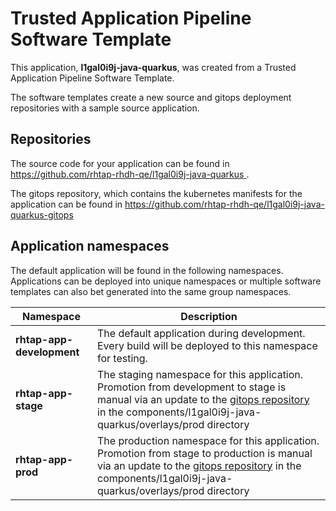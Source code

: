 # Trusted Application Pipeline Software Template

This application, **l1gal0i9j-java-quarkus**, was created from a Trusted Application Pipeline Software Template.

The software templates create a new source and gitops deployment repositories with a sample source application. 

## Repositories

The source code for your application can be found in [https://github.com/rhtap-rhdh-qe/l1gal0i9j-java-quarkus ](https://github.com/rhtap-rhdh-qe/l1gal0i9j-java-quarkus ).
 
The gitops repository, which contains the kubernetes manifests for the application can be found in 
[https://github.com/rhtap-rhdh-qe/l1gal0i9j-java-quarkus-gitops ](https://github.com/rhtap-rhdh-qe/l1gal0i9j-java-quarkus-gitops ) 

## Application namespaces 

The default application will be found in the following namespaces. Applications can be deployed into unique namespaces or multiple software templates can also bet generated into the same group namespaces.  

|  Namespace   |  Description   |  
| -------- | -------- |   
| **rhtap-app-development** | The default application during development. Every build will be deployed to this namespace for testing. | 
| **rhtap-app-stage** | The staging namespace for this application. Promotion from development to stage is manual via an update to the [gitops repository](https://github.com/rhtap-rhdh-qe/l1gal0i9j-java-quarkus-gitops ) in the components/l1gal0i9j-java-quarkus/overlays/prod directory |  
| **rhtap-app-prod** | The production namespace for this application. Promotion from stage to production is manual via an update to the [gitops repository](https://github.com/rhtap-rhdh-qe/l1gal0i9j-java-quarkus-gitops ) in the components/l1gal0i9j-java-quarkus/overlays/prod directory | 